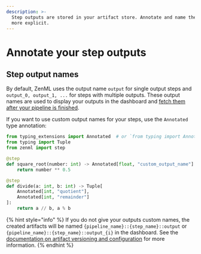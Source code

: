 ```yaml
---
description: >-
  Step outputs are stored in your artifact store. Annotate and name them to make
  more explicit.
---
```


# Annotate your step outputs

## Step output names

By default, ZenML uses the output name `output` for single output steps and `output_0, output_1, ...` for steps with multiple outputs. These output names are used to display your outputs in the dashboard and [fetch them after your pipeline is finished](../../user-guide/starter-guide/fetching-pipelines.md).

If you want to use custom output names for your steps, use the `Annotated` type annotation:

```python
from typing_extensions import Annotated  # or `from typing import Annotated on Python 3.9+
from typing import Tuple
from zenml import step

@step
def square_root(number: int) -> Annotated[float, "custom_output_name"]:
    return number ** 0.5

@step
def divide(a: int, b: int) -> Tuple[
    Annotated[int, "quotient"],
    Annotated[int, "remainder"]
]:
    return a // b, a % b
```

{% hint style="info" %}
If you do not give your outputs custom names, the created artifacts will be named `{pipeline_name}::{step_name}::output` or `{pipeline_name}::{step_name}::output_{i}` in the dashboard. See the [documentation on artifact versioning and configuration](../../user-guide/starter-guide/manage-artifacts.md) for more information.
{% endhint %}
